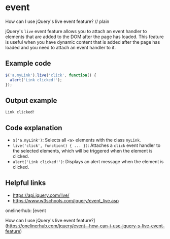 # event

How can I use jQuery's live event feature?
// plain

jQuery's `live` event feature allows you to attach an event handler to elements that are added to the DOM after the page has loaded. This feature is useful when you have dynamic content that is added after the page has loaded and you need to attach an event handler to it.

## Example code

```javascript
$('a.myLink').live('click', function() {
  alert('Link clicked!');
});
```

## Output example

`Link clicked!`

## Code explanation

- `$('a.myLink')`: Selects all `<a>` elements with the class `myLink`.
- `live('click', function() { ... })`: Attaches a `click` event handler to the selected elements, which will be triggered when the element is clicked.
- `alert('Link clicked!')`: Displays an alert message when the element is clicked.

## Helpful links
- https://api.jquery.com/live/
- https://www.w3schools.com/jquery/event_live.asp

onelinerhub: [event

How can I use jQuery's live event feature?](https://onelinerhub.com/jquery/event--how-can-i-use-jquery-s-live-event-feature)